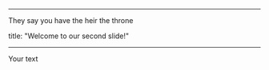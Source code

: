 
---


They say you have the heir the throne
	
title: "Welcome to our second slide!"

---

Your text

